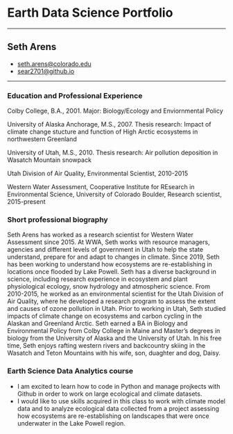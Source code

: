 # Earth Data Science Portfolio
***
## Seth Arens
* seth.arens@colorado.edu
* sear2701@github.io
***
### Education and Professional Experience
Colby College, B.A., 2001. Major: Biology/Ecology and Enviornmental Policy

University of Alaska Anchorage, M.S., 2007. Thesis research: Impact of climate change stucture and function of High Arctic ecosystems in northwestern Greenland

University of Utah, M.S., 2010. Thesis research: Air pollution deposition in Wasatch Mountain snowpack

Utah Division of Air Quality, Environmental Scientist, 2010-2015

Western Water Assessment, Cooperative Institute for REsearch in Environmental Science, University of Colorado Boulder, Research scientist, 2015-present

### Short professional biography
Seth Arens has worked as a research scientist for Western Water Assessment since 2015. At WWA, Seth works with resource managers, agencies and different levels of government in Utah to help the state understand, prepare for and adapt to changes in climate. Since 2019, Seth has been working to understand how ecosystems are re-establishing in locations once flooded by Lake Powell. Seth has a diverse background in science, including research experience in ecosystem and plant physiological ecology, snow hydrology and atmospheric science. From 2010-2015, he worked as an environmental scientist for the Utah Division of Air Quality, where he developed a research program to assess the extent and causes of ozone pollution in Utah. Prior to working in Utah, Seth studied impacts of climate change on ecosystems and carbon cycling in the Alaskan and Greenland Arctic. Seth earned a BA in Biology and Environmental Policy from Colby College in Maine and Master’s degrees in biology from the University of Alaska and the University of Utah. In his free time, Seth enjoys rafting western rivers and backcountry skiing in the Wasatch and Teton Mountains with his wife, son, duaghter and dog, Daisy.
### Earth Science Data Analytics course
* I am excited to learn how to code in Python and manage projkects with Github in order to work on large ecological and climate datasets.
* I would like to use skills acquired in this class to work with climate model data and to analyze ecological data collected from a project assessing how ecosystems are re-establishing on landscapes that were once underwater in the Lake Powell region.

